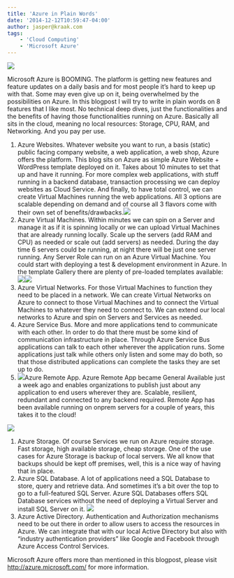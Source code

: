 ```yaml
---
title: 'Azure in Plain Words'
date: '2014-12-12T10:59:47-04:00'
author: jasper@kraak.com
tags:
    - 'Cloud Computing'
    - 'Microsoft Azure'
---
```


![](http://www.kraak.com/wp-content/uploads/2014/12/121214_1459_AzureinPlai1.jpg)

Microsoft Azure is BOOMING. The platform is getting new features and feature updates on a daily basis and for most people it’s hard to keep up with that. Some may even give up on it, being overwhelmed by the possibilities on Azure. In this blogpost I will try to write in plain words on 8 features that I like most. No technical deep dives, just the functionalities and the benefits of having those functionalities running on Azure. Basically all sits in the cloud, meaning no local resources: Storage, CPU, RAM, and Networking. And you pay per use.

1. Azure Websites. Whatever website you want to run, a basis (static) public facing company website, a web application, a web shop, Azure offers the platform. This blog sits on Azure as simple Azure Website + WordPress template deployed on it. Takes about 10 minutes to set that up and have it running. For more complex web applications, with stuff running in a backend database, transaction processing we can deploy websites as Cloud Service. And finally, to have total control, we can create Virtual Machines running the web applications. All 3 options are scalable depending on demand and of course all 3 flavors come with their own set of benefits/drawbacks.![](http://www.kraak.com/wp-content/uploads/2014/12/121214_1459_AzureinPlai2.png)
2. Azure Virtual Machines. Within minutes we can spin on a Server and manage it as if it is spinning locally or we can upload Virtual Machines that are already running locally. Scale up the servers (add RAM and CPU) as needed or scale out (add servers) as needed. During the day time 6 servers could be running, at night there will be just one server running. Any Server Role can run on an Azure Virtual Machine. You could start with deploying a test &amp; development environment in Azure. In the template Gallery there are plenty of pre-loaded templates available:  
    ![](http://www.kraak.com/wp-content/uploads/2014/12/121214_1459_AzureinPlai4.png)![](http://www.kraak.com/wp-content/uploads/2014/12/121214_1459_AzureinPlai3.png)
3. Azure Virtual Networks. For those Virtual Machines to function they need to be placed in a network. We can create Virtual Networks on Azure to connect to those Virtual Machines and to connect the Virtual Machines to whatever they need to connect to. We can extend our local networks to Azure and spin on Servers and Services as needed.
4. Azure Service Bus. More and more applications tend to communicate with each other. In order to do that there must be some kind of communication infrastructure in place. Through Azure Service Bus applications can talk to each other wherever the application runs. Some applications just talk while others only listen and some may do both, so that those distributed applications can complete the tasks they are set up to do.
5. ![](http://www.kraak.com/wp-content/uploads/2014/12/121214_1459_AzureinPlai5.png)Azure Remote App. Azure Remote App became General Available just a week ago and enables organizations to publish just about any application to end users wherever they are. Scalable, resilient, redundant and connected to any backend required. Remote App has been available running on onprem servers for a couple of years, this takes it to the cloud!

![](http://www.kraak.com/wp-content/uploads/2014/12/121214_1459_AzureinPlai6.png)

1. Azure Storage. Of course Services we run on Azure require storage. Fast storage, high available storage, cheap storage. One of the use cases for Azure Storage is backup of local servers. We all know that backups should be kept off premises, well, this is a nice way of having that in place.
2. Azure SQL Database. A lot of applications need a SQL Database to store, query and retrieve data. And sometimes it’s a bit over the top to go to a full-featured SQL Server. Azure SQL Databases offers SQL Database services without the need of deploying a Virtual Server and install SQL Server on it. ![](http://www.kraak.com/wp-content/uploads/2014/12/121214_1459_AzureinPlai7.png)
3. Azure Active Directory. Authentication and Authorization mechanisms need to be out there in order to allow users to access the resources in Azure. We can integrate that with our local Active Directory but also with “industry authentication providers” like Google and Facebook through Azure Access Control Services.

Microsoft Azure offers more than mentioned in this blogpost, please visit <http://azure.microsoft.com/> for more information.
